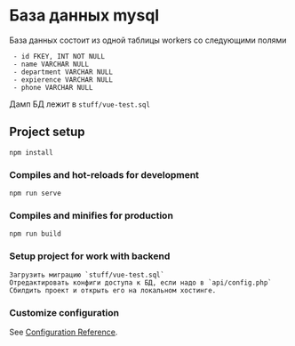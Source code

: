 # База данных mysql
База данных состоит из одной таблицы workers со следующими полями
``` 
 - id FKEY, INT NOT NULL
 - name VARCHAR NULL
 - department VARCHAR NULL
 - expierence VARCHAR NULL
 - phone VARCHAR NULL
```
Дамп БД лежит в `stuff/vue-test.sql`

## Project setup
```
npm install
```

### Compiles and hot-reloads for development
```
npm run serve
```

### Compiles and minifies for production
```
npm run build
```

### Setup project for work with backend
```
Загрузить миграцию `stuff/vue-test.sql`
Отредактировать конфиги доступа к БД, если надо в `api/config.php`
Сбилдить проект и открыть его на локальном хостинге.
```

### Customize configuration
See [Configuration Reference](https://cli.vuejs.org/config/).
